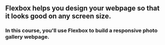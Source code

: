 ## Flexbox helps you design your webpage so that it looks good on any screen size.

### In this course, you'll use Flexbox to build a responsive photo gallery webpage.